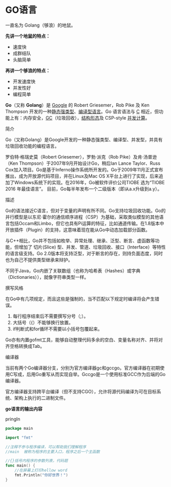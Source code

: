 # GO语言

一直名为 Golang（够浪）的地鼠。

**先讲一个地鼠的特点：**

- 速度快
- 成群结队
- 头脑简单

**再讲一个够浪的特点：**

- 开发速度快
- 并发性好
- 编程简单

**Go**（又称 **Golang**）是 [Google](https://baike.baidu.com/item/Google/86964) 的 Robert Griesemer，Rob Pike 及 Ken Thompson 开发的一种[静态](https://baike.baidu.com/item/静态)[强类型](https://baike.baidu.com/item/强类型)、[编译型语言](https://baike.baidu.com/item/编译型语言/9564109)。Go 语言语法与 [C](https://baike.baidu.com/item/C/7252092) 相近，但功能上有：内存安全，[GC](https://baike.baidu.com/item/GC/66426)（垃圾回收），[结构形态](https://baike.baidu.com/item/结构形态/5942010)及 CSP-style [并发计算](https://baike.baidu.com/item/并发计算/9939802)。

简介

Go（又称Golang）是Google开发的一种静态强类型、编译型、并发型，并具有垃圾回收功能的编程语言。

罗伯特·格瑞史莫（Robert Griesemer），罗勃·派克（Rob Pike）及肯·汤普逊（Ken Thompson）于2007年9月开始设计Go，稍后Ian Lance Taylor、Russ Cox加入项目。Go是基于Inferno操作系统所开发的。Go于2009年11月正式宣布推出，成为开放源代码项目，并在Linux及Mac OS X平台上进行了实现，后来追加了Windows系统下的实现。在2016年，Go被软件评价公司TIOBE 选为“TIOBE 2016 年最佳语言”。 目前，Go每半年发布一个二级版本（即从a.x升级到a.y）。

描述

Go的语法接近C语言，但对于变量的声明有所不同。Go支持垃圾回收功能。Go的并行模型是以东尼·霍尔的通信顺序进程（CSP）为基础，采取类似模型的其他语言包括Occam和Limbo，但它也具有Pi运算的特征，比如通道传输。在1.8版本中开放插件（Plugin）的支持，这意味着现在能从Go中动态加载部分函数。

与C++相比，Go并不包括如枚举、异常处理、继承、泛型、断言、虚函数等功能，但增加了 切片(Slice) 型、并发、管道、垃圾回收、接口（Interface）等特性的语言级支持。Go 2.0版本将支持泛型，对于断言的存在，则持负面态度，同时也为自己不提供类型继承来辩护。

不同于Java，Go内嵌了关联数组（也称为哈希表（Hashes）或字典（Dictionaries）），就像字符串类型一样。

撰写风格

在Go中有几项规定，而且这些是强制的，当不匹配以下规定时编译将会产生错误。

1. 每行程序结束后不需要撰写分号（;）。
2. 大括号（{）不能够换行放置。
3. if判断式和for循环不需要以小括号包覆起来。

Go亦有内置gofmt工具，能够自动整理代码多余的空白、变量名称对齐、并将对齐空格转换成Tab。

编译器

当前有两个Go编译器分支，分别为官方编译器gc和gccgo。官方编译器在初期使用C写成，后用Go重写从而实现自举。Gccgo是一个使用标准GCC作为后端的Go编译器。

官方编译器支持跨平台编译（但不支持CGO），允许将源代码编译为可在目标系统、架构上执行的二进制文件。

**go语言的输出内容**

pringIn

```go
package main

import "fmt"

//注释不参与程序编译，可以帮助我们理解程序
//main  被称为程序的主要入口，程序之后一个主函数

//{}括号内程序的参数列表，代码题
func main() {
	//在屏幕上打印hellow word
	fmt.Println("你好世界！")
}

```

